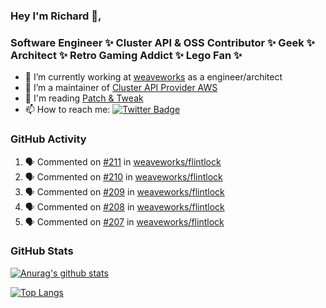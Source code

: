 ### Hey I'm Richard 👋, 

<h3 align="left">Software Engineer ✨ Cluster API & OSS Contributor ✨ Geek ✨ Architect ✨ Retro Gaming Addict ✨ Lego Fan ✨</h3>

- 🔭 I’m currently working at [weaveworks](https://github.com/weaveworks) as a engineer/architect
- 👯 I’m a maintainer of [Cluster API Provider AWS](https://github.com/kubernetes-sigs/cluster-api-provider-aws)
- 💬 I'm reading [Patch & Tweak](https://bjooks.com/products/patch-tweak-exploring-modular-synthesis)
- 📫 How to reach me: [![Twitter Badge](https://img.shields.io/badge/-@fruit_case-00acee?style=flat&logo=Twitter&logoColor=white)](https://twitter.com/intent/follow?screen_name=fruit_case "Follow on Twitter")

### GitHub Activity 

<!--START_SECTION:activity-->
1. 🗣 Commented on [#211](https://github.com/weaveworks/flintlock/issues/211) in [weaveworks/flintlock](https://github.com/weaveworks/flintlock)
2. 🗣 Commented on [#210](https://github.com/weaveworks/flintlock/issues/210) in [weaveworks/flintlock](https://github.com/weaveworks/flintlock)
3. 🗣 Commented on [#209](https://github.com/weaveworks/flintlock/issues/209) in [weaveworks/flintlock](https://github.com/weaveworks/flintlock)
4. 🗣 Commented on [#208](https://github.com/weaveworks/flintlock/issues/208) in [weaveworks/flintlock](https://github.com/weaveworks/flintlock)
5. 🗣 Commented on [#207](https://github.com/weaveworks/flintlock/issues/207) in [weaveworks/flintlock](https://github.com/weaveworks/flintlock)
<!--END_SECTION:activity-->

### GitHub Stats

[![Anurag's github stats](https://github-readme-stats.vercel.app/api?username=richardcase&count_private=true&show_icons=true)](https://github.com/anuraghazra/github-readme-stats)

[![Top Langs](https://github-readme-stats.vercel.app/api/top-langs/?username=richardcase&hide=html&layout=compact)](https://github.com/anuraghazra/github-readme-stats)
